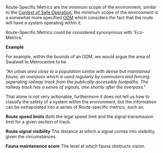 Route-Specific Metrics are the minimum scope of the environment, similar to the [Context of Safe Operation](/#/steps/1-concept-assurance/examples/1.3-e), the minimum scope of the environment is a somewhat more specified [ODM](/#/steps/1-concept-assurance/examples/1-e) which considers the fact that the route will have a system operating within it.

Route-Specific Metrics could be considered synonymous with 'Eco-Metrics.' 

**Example**

For example, within the bounds of an ODM, we would argue the area of Swalwell to Metrocentre to be

*"An urban area close to a population centre with dense but maintained fauna, an overpass which is used regularly by commuters and fencing seperating railway track from the publically accessible footpaths. The railway track has a series of signals, one shortly after the overpass."*

That alone is not very actionable, furthermore it does not tell us how to classify the safety of a system within the environment, but the information can be extrapolated into a series of Route-specific metrics, such as:

**Route speed limits**
Both the legal speed limit and the signal transmission limit for a given section of track.

**Route signal visibility**
The distance at which a signal comes into visibility, given the circumstances.

**Fauna maintenence score**
The level at which fauna obstructs vision.
